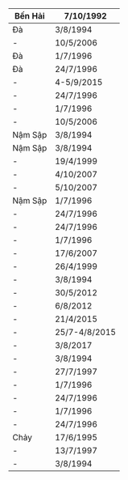 | Bến Hải   | 7/10/1992     |
|-----------|---------------|
| Đà        | 3/8/1994      |
| -         | 10/5/2006     |
| Đà        | 1/7/1996      |
| Đà        | 24/7/1996     |
| -         | 4-5/9/2015    |
| -         | 24/7/1996     |
| -         | 1/7/1996      |
| -         | 10/5/2006     |
| Nậm Sập   | 3/8/1994      |
| Nậm Sập   | 3/8/1994      |
| -         | 19/4/1999     |
| -         | 4/10/2007     |
| -         | 5/10/2007     |
| Nậm Sập   | 1/7/1996      |
| -         | 24/7/1996     |
| -         | 24/7/1996     |
| -         | 1/7/1996      |
| -         | 17/6/2007     |
| -         | 26/4/1999     |
| -         | 3/8/1994      |
| -         | 30/5/2012     |
| -         | 6/8/2012      |
| -         | 21/4/2015     |
| -         | 25/7-4/8/2015 |
| -         | 3/8/2017      |
| -         | 3/8/1994      |
| -         | 27/7/1997     |
| -         | 1/7/1996      |
| -         | 24/7/1996     |
| -         | 1/7/1996      |
| -         | 24/7/1996     |
| Chảy      | 17/6/1995     |
| -         | 13/7/1997     |
| -         | 3/8/1994      |